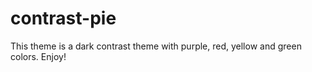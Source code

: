 # contrast-pie
This theme is a dark contrast theme with purple, red, yellow and green colors. Enjoy!
